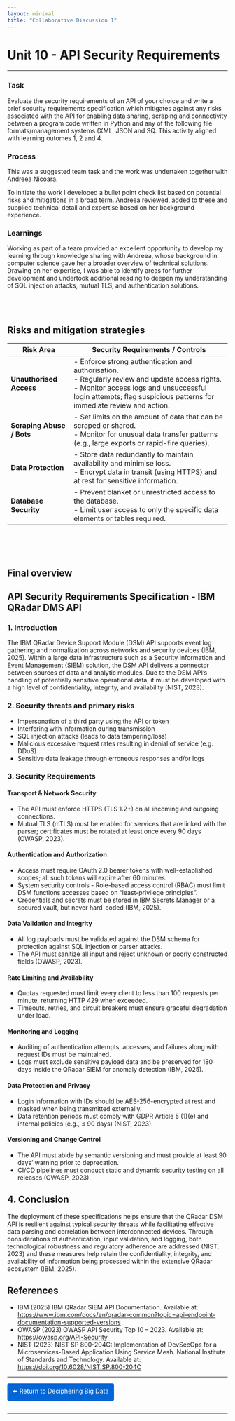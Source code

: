 ```yaml
---
layout: minimal
title: "Collaborative Discussion 1"
---
```



#  Unit 10 - API Security Requirements

---

### Task

Evaluate the security requirements of an API of your choice and write a brief security requirements specification which mitigates against any risks associated with the API for enabling data sharing, scraping and connectivity between a program code written in Python and any of the following file formats/management systems (XML, JSON and SQ.  This activity aligned with learning outomes 1, 2 and 4.  


### Process

This was a suggested team task and the work was undertaken together with Andreea Nicoara. 

To initiate the work I developed a bullet point check list based on potential risks and mitigations in a broad term.  Andreea reviewed, added to these and supplied technical detail and expertise based on her background experience.  

### Learnings

Working as part of a team provided an excellent opportunity to develop my learning through knowledge sharing with Andreea, whose background in computer science gave her a broader overview of technical solutions. Drawing on her expertise, I was able to identify areas for further development and undertook additional reading to deepen my understanding of SQL injection attacks, mutual TLS, and authentication solutions. <br><br> <br><br>



## Risks and mitigation strategies

| **Risk Area** | **Security Requirements / Controls** |
|----------------|--------------------------------------|
| **Unauthorised Access** | - Enforce strong authentication and authorisation.<br>- Regularly review and update access rights.<br>- Monitor access logs and unsuccessful login attempts; flag suspicious patterns for immediate review and action. |
| **Scraping Abuse / Bots** | - Set limits on the amount of data that can be scraped or shared.<br>- Monitor for unusual data transfer patterns (e.g., large exports or rapid-fire queries). |
| **Data Protection** | - Store data redundantly to maintain availability and minimise loss.<br>- Encrypt data in transit (using HTTPS) and at rest for sensitive information. |
| **Database Security** | - Prevent blanket or unrestricted access to the database.<br>- Limit user access to only the specific data elements or tables required. |

<br><br><br>

## Final overview

## API Security Requirements Specification - IBM QRadar DMS API

### 1. Introduction
The IBM QRadar Device Support Module (DSM) API supports event log gathering and normalization across networks and security devices (IBM, 2025). Within a large data infrastructure such as a Security Information and Event Management (SIEM) solution, the DSM API delivers a connector between sources of data and analytic modules. Due to the DSM API’s handling of potentially sensitive operational data, it must be developed with a high level of confidentiality, integrity, and availability (NIST, 2023).

### 2. Security threats and primary risks
- Impersonation of a third party using the API or token  
- Interfering with information during transmission  
- SQL injection attacks (leads to data tampering/loss)  
- Malicious excessive request rates resulting in denial of service (e.g. DDoS)  
- Sensitive data leakage through erroneous responses and/or logs  

### 3. Security Requirements

#### Transport & Network Security
- The API must enforce HTTPS (TLS 1.2+) on all incoming and outgoing connections.  
- Mutual TLS (mTLS) must be enabled for services that are linked with the parser; certificates must be rotated at least once every 90 days (OWASP, 2023).

#### Authentication and Authorization
- Access must require OAuth 2.0 bearer tokens with well-established scopes; all such tokens will expire after 60 minutes.  
- System security controls - Role-based access control (RBAC) must limit DSM functions accesses based on “least-privilege principles”.  
- Credentials and secrets must be stored in IBM Secrets Manager or a secured vault, but never hard-coded (IBM, 2025).

#### Data Validation and Integrity
- All log payloads must be validated against the DSM schema for protection against SQL injection or parser attacks.  
- The API must sanitize all input and reject unknown or poorly constructed fields (OWASP, 2023).

#### Rate Limiting and Availability
- Quotas requested must limit every client to less than 100 requests per minute, returning HTTP 429 when exceeded.  
- Timeouts, retries, and circuit breakers must ensure graceful degradation under load.

#### Monitoring and Logging
- Auditing of authentication attempts, accesses, and failures along with request IDs must be maintained.  
- Logs must exclude sensitive payload data and be preserved for 180 days inside the QRadar SIEM for anomaly detection (IBM, 2025).

#### Data Protection and Privacy
- Login information with IDs should be AES-256-encrypted at rest and masked when being transmitted externally.  
- Data retention periods must comply with GDPR Article 5 (1)(e) and internal policies (e.g., ≤ 90 days) (NIST, 2023).

#### Versioning and Change Control
- The API must abide by semantic versioning and must provide at least 90 days’ warning prior to deprecation.  
- CI/CD pipelines must conduct static and dynamic security testing on all releases (OWASP, 2023).

## 4. Conclusion
The deployment of these specifications helps ensure that the QRadar DSM API is resilient against typical security threats while facilitating effective data parsing and correlation between interconnected devices. Through considerations of authentication, input validation, and logging, both technological robustness and regulatory adherence are addressed (NIST, 2023) and these measures help retain the confidentiality, integrity, and availability of information being processed within the extensive QRadar ecosystem (IBM, 2025).

## References
- IBM (2025) IBM QRadar SIEM API Documentation. Available at: https://www.ibm.com/docs/en/qradar-common?topic=api-endpoint-documentation-supported-versions  
- OWASP (2023) OWASP API Security Top 10 – 2023. Available at: https://owasp.org/API-Security  
- NIST (2023) NIST SP 800-204C: Implementation of DevSecOps for a Microservices-Based Application Using Service Mesh. National Institute of Standards and Technology. Available at: https://doi.org/10.6028/NIST.SP.800-204C


<hr>

<a href="https://sjackson-ds25.github.io/DecipheringBigData/Landing%20page.html" style="display:inline-block; padding:8px 12px; background-color:#0366d6; color:white; text-decoration:none; border-radius:4px; margin-bottom:1em;">⬅️ Return to Deciphering Big Data</a>

<hr>

